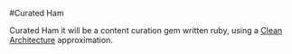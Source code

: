 #Curated Ham

Curated Ham it will be a content curation gem written ruby, using a [Clean Architecture](https://8thlight.com/blog/uncle-bob/2012/08/13/the-clean-architecture.html) approximation.

